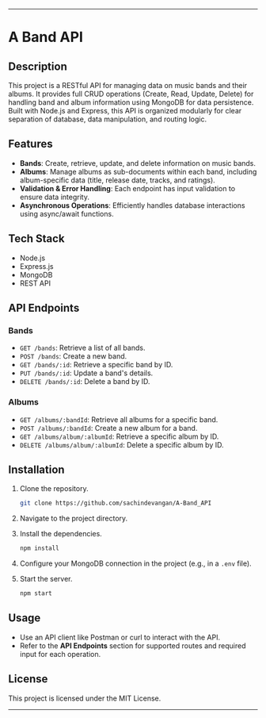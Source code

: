 
---

# A Band API

## Description
This project is a RESTful API for managing data on music bands and their albums. It provides full CRUD operations (Create, Read, Update, Delete) for handling band and album information using MongoDB for data persistence. Built with Node.js and Express, this API is organized modularly for clear separation of database, data manipulation, and routing logic.

## Features
- **Bands**: Create, retrieve, update, and delete information on music bands.
- **Albums**: Manage albums as sub-documents within each band, including album-specific data (title, release date, tracks, and ratings).
- **Validation & Error Handling**: Each endpoint has input validation to ensure data integrity.
- **Asynchronous Operations**: Efficiently handles database interactions using async/await functions.

## Tech Stack
- Node.js
- Express.js
- MongoDB
- REST API

## API Endpoints
### Bands
- `GET /bands`: Retrieve a list of all bands.
- `POST /bands`: Create a new band.
- `GET /bands/:id`: Retrieve a specific band by ID.
- `PUT /bands/:id`: Update a band's details.
- `DELETE /bands/:id`: Delete a band by ID.

### Albums
- `GET /albums/:bandId`: Retrieve all albums for a specific band.
- `POST /albums/:bandId`: Create a new album for a band.
- `GET /albums/album/:albumId`: Retrieve a specific album by ID.
- `DELETE /albums/album/:albumId`: Delete a specific album by ID.

## Installation
1. Clone the repository.
   ```bash
   git clone https://github.com/sachindevangan/A-Band_API
   ```
2. Navigate to the project directory.
  
3. Install the dependencies.
   ```bash
   npm install
   ```
4. Configure your MongoDB connection in the project (e.g., in a `.env` file).
5. Start the server.
   ```bash
   npm start
   ```

## Usage
- Use an API client like Postman or curl to interact with the API.
- Refer to the **API Endpoints** section for supported routes and required input for each operation.

## License
This project is licensed under the MIT License.

---
